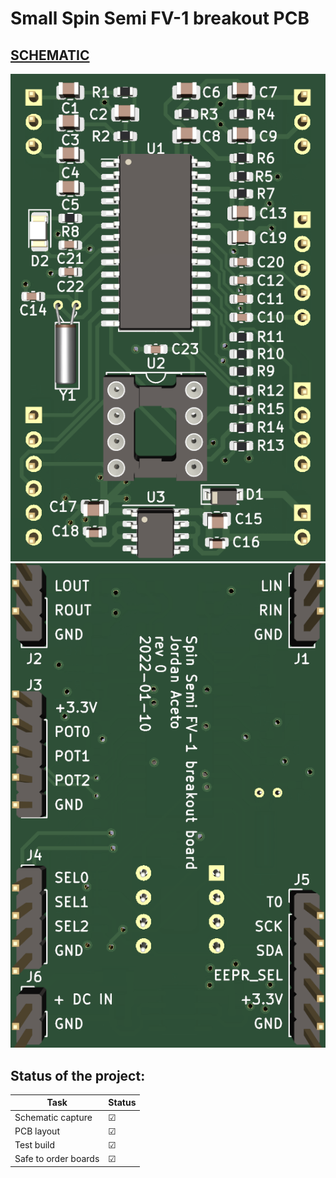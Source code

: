 
# Small Spin Semi FV-1 breakout PCB

## [SCHEMATIC](https://github.com/JordanAceto/fv1_breakout_board/blob/main/construction_docs/fv1_breakout_board_schematic.pdf)

![](./pics/pcb_front.png?raw=true "PCB front")  ![](./pics/pcb_rear.png?raw=true "PCB rear")


## Status of the project:

Task | Status |
---------|--------------|
Schematic capture | &#9745;
PCB layout | &#9745;
Test build | &#9745;
Safe to order boards| &#9745;

